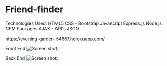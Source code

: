 # Friend-finder
Technologies Used:
HTML5
CSS - Bootstrap
Javascript
Express.js
Node.js
NPM Packages
AJAX - API's
JSON

https://evening-garden-54667.herokuapp.com/

Front End
![Screen shot](./img/demo.gif);

Back End
![Screen shot](.img/demo2.gif);